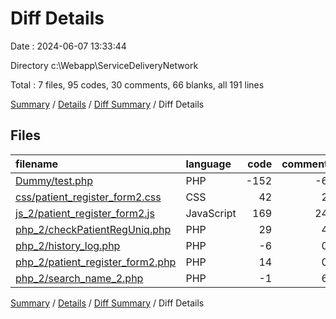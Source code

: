 # Diff Details

Date : 2024-06-07 13:33:44

Directory c:\\Webapp\\ServiceDeliveryNetwork

Total : 7 files,  95 codes, 30 comments, 66 blanks, all 191 lines

[Summary](results.md) / [Details](details.md) / [Diff Summary](diff.md) / Diff Details

## Files
| filename | language | code | comment | blank | total |
| :--- | :--- | ---: | ---: | ---: | ---: |
| [Dummy/test.php](/Dummy/test.php) | PHP | -152 | -6 | -5 | -163 |
| [css/patient_register_form2.css](/css/patient_register_form2.css) | CSS | 42 | 2 | 5 | 49 |
| [js_2/patient_register_form2.js](/js_2/patient_register_form2.js) | JavaScript | 169 | 24 | 57 | 250 |
| [php_2/checkPatientRegUniq.php](/php_2/checkPatientRegUniq.php) | PHP | 29 | 4 | 3 | 36 |
| [php_2/history_log.php](/php_2/history_log.php) | PHP | -6 | 0 | 0 | -6 |
| [php_2/patient_register_form2.php](/php_2/patient_register_form2.php) | PHP | 14 | 0 | 5 | 19 |
| [php_2/search_name_2.php](/php_2/search_name_2.php) | PHP | -1 | 6 | 1 | 6 |

[Summary](results.md) / [Details](details.md) / [Diff Summary](diff.md) / Diff Details